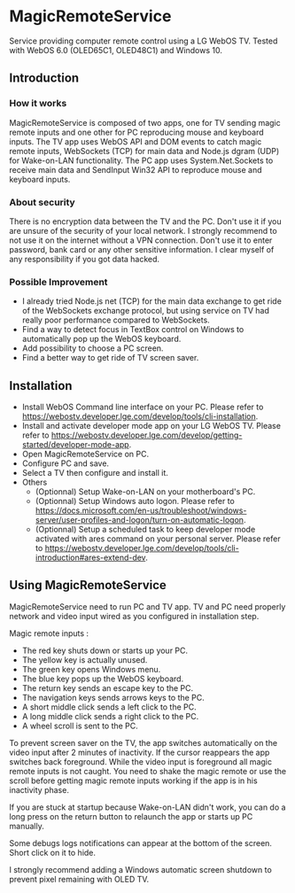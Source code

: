 # MagicRemoteService
Service providing computer remote control using a LG WebOS TV.
Tested with WebOS 6.0 (OLED65C1, OLED48C1) and Windows 10.

## Introduction

### How it works
MagicRemoteService is composed of two apps, one for TV sending magic remote inputs and one other for PC reproducing mouse and keyboard inputs. The TV app uses WebOS API and DOM events to catch magic remote inputs, WebSockets (TCP) for main data and Node.js dgram (UDP) for Wake-on-LAN functionality. The PC app uses System.Net.Sockets to receive main data and SendInput Win32 API to reproduce mouse and keyboard inputs.

### About security
There is no encryption data between the TV and the PC. Don't use it if you are unsure of the security of your local network. I strongly recommend to not use it on the internet without a VPN connection. Don't use it to enter password, bank card or any other sensitive information. I clear myself of any responsibility if you got data hacked.

### Possible Improvement
- I already tried Node.js net (TCP) for the main data exchange to get ride of the WebSockets exchange protocol, but using service on TV had really poor performance compared to WebSockets.
- Find a way to detect focus in TextBox control on Windows to automatically pop up the WebOS keyboard.
- Add possibility to choose a PC screen.
- Find a better way to get ride of TV screen saver.

## Installation

- Install WebOS Command line interface on your PC. Please refer to https://webostv.developer.lge.com/develop/tools/cli-installation.
- Install and activate developer mode app on your LG WebOS TV. Please refer to https://webostv.developer.lge.com/develop/getting-started/developer-mode-app.
- Open MagicRemoteService on PC.
- Configure PC and save.
- Select a TV then configure and install it.
- Others
  - (Optionnal) Setup Wake-on-LAN on your motherboard's PC.
  - (Optionnal) Setup Windows auto logon. Please refer to https://docs.microsoft.com/en-us/troubleshoot/windows-server/user-profiles-and-logon/turn-on-automatic-logon.
  - (Optionnal) Setup a scheduled task to keep developer mode activated with ares command on your personal server. Please refer to https://webostv.developer.lge.com/develop/tools/cli-introduction#ares-extend-dev.

## Using MagicRemoteService
MagicRemoteService need to run PC and TV app. TV and PC need properly network and video input wired as you configured in installation step.

Magic remote inputs :
- The red key shuts down or starts up your PC.
- The yellow key is actually unused.
- The green key opens Windows menu.
- The blue key pops up the WebOS keyboard.
- The return key sends an escape key to the PC.
- The navigation keys sends arrows keys to the PC.
- A short middle click sends a left click to the PC.
- A long middle click sends a right click to the PC.
- A wheel scroll is sent to the PC.

To prevent screen saver on the TV, the app switches automatically on the video input after 2 minutes of inactivity. If the cursor reappears the app switches back foreground. While the video input is foreground all magic remote inputs is not caught. You need to shake the magic remote or use the scroll before getting magic remote inputs working if the app is in his inactivity phase.

If you are stuck at startup because Wake-on-LAN didn't work, you can do a long press on the return button to relaunch the app or starts up PC manually.

Some debugs logs notifications can appear at the bottom of the screen. Short click on it to hide.

I strongly recommend adding a Windows automatic screen shutdown to prevent pixel remaining with OLED TV.
